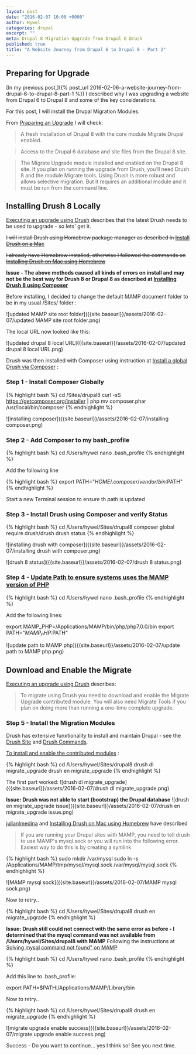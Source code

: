 ```yaml
---
layout: post
date: "2016-02-07 10:00 +0000"
author: Hywel
categories: drupal
excerpt: ""
meta: Drupal 8 Migration Upgrade from Drupal 6 Drush
published: true
title: "A Website Journey from Drupal 6 to Drupal 8 - Part 2"
---
```


## Preparing for Upgrade 

[In my previous post,]({% post_url 2016-02-06-a-website-journey-from-drupal-6-to-drupal-8-part-1 %}) I described why I was upgrading a website from Drupal 6 to Drupal 8 and some of the key considerations.

For this post, I will install the Drupal Migration Modules.

From [Praparing an Upgrade](https://www.drupal.org/node/2350603) I will check:

> A fresh installation of Drupal 8 with the core module Migrate Drupal enabled.
    
> Access to the Drupal 6 database and site files from the Drupal 8 site.
    
> The Migrate Upgrade module installed and enabled on the Drupal 8 site.  If you plan on running the upgrade from Drush, you’ll need Drush 8 and the module Migrate tools.  Using Drush is more robust and allows selective migration. But it requires an additional module and it must be run from the command line.

## Installing Drush 8 Locally

[Executing an upgrade using Drush](https://www.drupal.org/node/2350651) describes that the latest Drush needs to be used to upgrade - so lets' get it.

~~I will install Drush using Homebrew package manager as described in [Install Drush on a Mac](https://www.drupal.org/node/1674222)~~

~~I already have Homebrew installed, otherwise I followed the commands on [Installing Drush on Mac using Homebrew](https://www.drupal.org/node/954766)~~

**Issue - The above methods caused all kinds of errors on install and may not be the best way for Drush 8 or Drupal 8 as described at [Installing Drush 8 using Composer](http://whaaat.com/installing-drush-8-using-composer)** 

Before installing, I decided to change the default MAMP document folder to be in my usual /Sites/ folder :

![updated MAMP site root folder]({{site.baseurl}}/assets/2016-02-07/updated MAMP site root folder.png)

The local URL now looked like this:

![updated drupal 8 local URL]({{site.baseurl}}/assets/2016-02-07/updated drupal 8 local URL.png)

Drush was then installed with Composer using instruction at [Install a global Drush via Composer](http://docs.drush.org/en/master/install-alternative/) :

### Step 1 - Install Composer Globally
{% highlight bash %}
cd /Sites/drupal8
curl -sS https://getcomposer.org/installer | php
mv composer.phar /usr/local/bin/composer
{% endhighlight %}

![installing composer]({{site.baseurl}}/assets/2016-02-07/installing composer.png)

### Step 2 - Add Composer to my bash_profile

{% highlight bash %}
cd /Users/hywel
nano .bash_profile
{% endhighlight %}

Add the following line 

{% highlight bash %}
export PATH="$HOME/.composer/vendor/bin:$PATH"
{% endhighlight %}

Start a new Terminal session to ensure th path is updated

### Step 3 - Install Drush using Composer and verify Status

{% highlight bash %}
cd /Users/hywel/Sites/drupal8
composer global require drush/drush
drush status
{% endhighlight %}

![installing drush with composer]({{site.baseurl}}/assets/2016-02-07/installing drush with composer.png)

![drush 8 status]({{site.baseurl}}/assets/2016-02-07/drush 8 status.png)

### Step 4 - [Update Path to ensure systems uses the MAMP version of PHP](http://stackoverflow.com/questions/4145667/how-to-override-the-path-of-php-to-use-the-mamp-path/10653443#10653443)  

{% highlight bash %}
cd /Users/hywel
nano .bash_profile
{% endhighlight %}

Add the following lines:

export MAMP_PHP=/Applications/MAMP/bin/php/php7.0.0/bin
export PATH="$MAMP_PHP:$PATH"

![update path to MAMP php]({{site.baseurl}}/assets/2016-02-07/update path to MAMP php.png)

## Download and Enable the Migrate 
[Executing an upgrade using Drush](https://www.drupal.org/node/2350651) describes:

> To migrate using Drush you need to download and enable the Migrate Upgrade contributed module. You will also need Migrate Tools if you plan on doing more than running a one-time complete upgrade.

### Step 5 - Install the Migration Modules
Drush has extensive funxtionality to install and maintain Drupal - see the [Drush Site](https://github.com/drush-ops/drush) and [Drush Commands](http://drushcommands.com/).

[To install and enable the contributed modules](https://www.drupal.org/documentation/install/modules-themes/modules-8) :

{% highlight bash %}
cd /Users/hywel/Sites/drupal8
drush dl migrate_upgrade 
drush en migrate_upgrade
{% endhighlight %}

The first part worked:
![drush dl migrate_upgrade]({{site.baseurl}}/assets/2016-02-07/drush dl migrate_upgrade.png)

**Issue: Drush was not able to start (bootstrap) the Drupal database**
![drush en migrate_upgrade issue]({{site.baseurl}}/assets/2016-02-07/drush en migrate_upgrade issue.png)

[julianlmedina](http://julianlmedina.com/getting-drush-working-with-mamp-3-on-mac/)  and [Installing Drush on Mac using Homebrew](https://www.drupal.org/node/954766) have described

> If you are running your Drupal sites with MAMP, you need to tell drush to use MAMP's mysql.sock or you will run into the following error.  Easiest way to do this is by creating a symlink

{% highlight bash %}
sudo mkdir /var/mysql
sudo ln -s /Applications/MAMP/tmp/mysql/mysql.sock /var/mysql/mysql.sock
{% endhighlight %}

![MAMP mysql sock]({{site.baseurl}}/assets/2016-02-07/MAMP mysql sock.png)

Now to retry..

{% highlight bash %}
cd /Users/hywel/Sites/drupal8
drush en migrate_upgrade
{% endhighlight %}

**Issue: Drush still could not connect with the same error as before - I determined that the mysql command was not available from /Users/hywel/Sites/drupal8 with MAMP**
Following the instructions at [Solving mysql command not found" on MAMP](http://www.webbykat.com/2012/06/solving-sh-mysql-command-not-found-mamp-pro-2) 

{% highlight bash %}
cd /Users/hywel
nano .bash_profile
{% endhighlight %}

Add this line to .bash_profile: 

export PATH=$PATH:/Applications/MAMP/Library/bin 

Now to retry..

{% highlight bash %}
cd /Users/hywel/Sites/drupal8
drush en migrate_upgrade
{% endhighlight %}

![migrate upgrade enable success]({{site.baseurl}}/assets/2016-02-07/migrate upgrade enable success.png)

Success - Do you want to continue... yes I think so!  See you next time.

